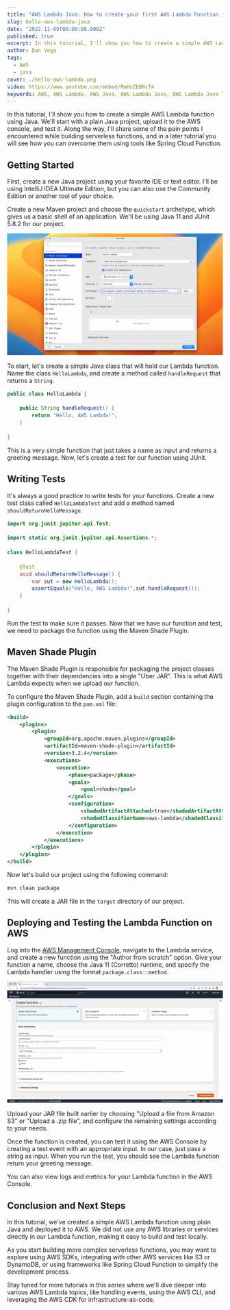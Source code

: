 ```yaml
---
title: "AWS Lambda Java: How to create your first AWS Lambda Function in Java"
slug: hello-aws-lambda-java
date: "2022-11-09T08:00:00.000Z"
published: true
excerpt: In this tutorial, I'll show you how to create a simple AWS Lambda function using Java.
author: Dan Vega
tags:
  - AWS
  - java
cover: ./hello-aws-lambda.png
video: https://www.youtube.com/embed/MaHxZEBRcT4
keywords: AWS, AWS Lambda, AWS Java, AWS Lambda Java, AWS Lambda Java Tutorial, AWS Lambda Java Example, AWS Lambda Java Maven
---
```


In this tutorial, I'll show you how to create a simple AWS Lambda function using Java. We'll start with a plain Java project, upload it to the AWS console, and test it. Along the way, I'll share some of the pain points I encountered while building serverless functions, and in a later tutorial you will see how you can overcome them using tools like Spring Cloud Function.

## Getting Started

First, create a new Java project using your favorite IDE or text editor. I'll be using IntelliJ IDEA Ultimate Edition, but you can also use the Community Edition or another tool of your choice.

Create a new Maven project and choose the `quickstart` archetype, which gives us a basic shell of an application. We'll be using Java 11 and JUnit 5.8.2 for our project.

![Maven QuickStart Archetype](./maven-quickstart.png)

To start, let's create a simple Java class that will hold our Lambda function. Name the class `HelloLambda`, and create a method called `handleRequest` that returns a `String`.

```java
public class HelloLambda {

    public String handleRequest() {
        return "Hello, AWS Lambda!";
    }

}
```

This is a very simple function that just takes a name as input and returns a greeting message. Now, let's create a test for our function using JUnit.

## Writing Tests

It's always a good practice to write tests for your functions. Create a new test class called `HelloLambdaTest` and add a method named `shouldReturnHelloMessage`.

```java
import org.junit.jupiter.api.Test;

import static org.junit.jupiter.api.Assertions.*;

class HelloLambdaTest {

    @Test
    void shouldReturnHelloMessage() {
        var sut = new HelloLambda();
        assertEquals("Hello, AWS Lambda!",sut.handleRequest());
    }

}
```

Run the test to make sure it passes. Now that we have our function and test, we need to package the function using the Maven Shade Plugin.

## Maven Shade Plugin

The Maven Shade Plugin is responsible for packaging the project classes together with their dependencies into a single "Uber JAR". This is what AWS Lambda expects when we upload our function.

To configure the Maven Shade Plugin, add a `build` section containing the plugin configuration to the `pom.xml` file:

```xml
<build>
    <plugins>
        <plugin>
            <groupId>org.apache.maven.plugins</groupId>
            <artifactId>maven-shade-plugin</artifactId>
            <version>3.2.4</version>
            <executions>
                <execution>
                    <phase>package</phase>
                    <goals>
                        <goal>shade</goal>
                    </goals>
                    <configuration>
                        <shadedArtifactAttached>true</shadedArtifactAttached>
                        <shadedClassifierName>aws-lambda</shadedClassifierName>
                    </configuration>
                </execution>
            </executions>
        </plugin>
    </plugins>
</build>
```

Now let's build our project using the following command:

```bash
mvn clean package
```

This will create a JAR file in the `target` directory of our project.

## Deploying and Testing the Lambda Function on AWS

Log into the [AWS Management Console](https://console.aws.amazon.com/), navigate to the Lambda service, and create a new function using the "Author from scratch" option. Give your function a name, choose the Java 11 (Corretto) runtime, and specify the Lambda handler using the format `package.class::method`.

![Create new Function](./create-function.png)

Upload your JAR file built earlier by choosing "Upload a file from Amazon S3" or "Upload a .zip file", and configure the remaining settings according to your needs.

Once the function is created, you can test it using the AWS Console by creating a test event with an appropriate input. In our case, just pass a string as input. When you run the test, you should see the Lambda function return your greeting message.

You can also view logs and metrics for your Lambda function in the AWS Console.

## Conclusion and Next Steps

In this tutorial, we've created a simple AWS Lambda function using plain Java and deployed it to AWS. We did not use any AWS libraries or services directly in our Lambda function, making it easy to build and test locally.

As you start building more complex serverless functions, you may want to explore using AWS SDKs, integrating with other AWS services like S3 or DynamoDB, or using frameworks like Spring Cloud Function to simplify the development process.

Stay tuned for more tutorials in this series where we'll dive deeper into various AWS Lambda topics, like handling events, using the AWS CLI, and leveraging the AWS CDK for infrastructure-as-code.


